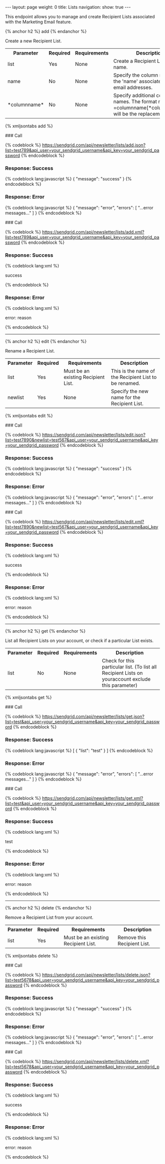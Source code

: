 --- layout: page weight: 0 title: Lists navigation: show: true ---

This endpoint allows you to manage and create Recipient Lists associated
with the Marketing Email feature.

{% anchor h2 %} add {% endanchor %}

Create a new Recipient List.

<table class="table table-bordered table-striped">
   <tbody>
      <tr>
         <th>Parameter</th>
         <th>Required</th>
         <th>Requirements</th>
         <th>Description</th>
      </tr>
      <tr>
         <td>list</td>
         <td>Yes</td>
         <td>None</td>
         <td>Create a Recipient List with this name.</td>
      </tr>
      <tr>
         <td>name</td>
         <td>No</td>
         <td>None</td>
         <td>Specify the column name for the 'name' associated with email addresses.</td>
      </tr>
      <tr>
         <td>*columnname*</td>
         <td>No</td>
         <td>None</td>
         <td>Specify additional column names. The format needs to be    =columnname[*columnname*] will be the replacement tag.</td>
      </tr>
   </tbody>
</table>

{% xmljsontabs add %}

<div class="tab-content">
<div class="tab-pane active" id="add-json">
### Call

{% codeblock %}
https://sendgrid.com/api/newsletter/lists/add.json?list=test789&api_user=your_sendgrid_username&api_key=your_sendgrid_password
{% endcodeblock %}

### Response: Success

{% codeblock lang:javascript %}
{
  "message": "success"
}
{% endcodeblock %}

### Response: Error

{% codeblock lang:javascript %}
{
  "message": "error",
  "errors": [
    "...error messages..."
  ]
}
{% endcodeblock %}

</div>
<div class="tab-pane" id="add-xml">
### Call

{% codeblock %}
https://sendgrid.com/api/newsletter/lists/add.xml?list=test789&api_user=your_sendgrid_username&api_key=your_sendgrid_password
{% endcodeblock %}

### Response: Success

{% codeblock lang:xml %}
<?xml version="1.0" encoding="ISO-8859-1"?>

<result>
   <message>success</message>
</result>

{% endcodeblock %}

### Response: Error

{% codeblock lang:xml %}
<?xml version="1.0" encoding="ISO-8859-1"?>

<result>
   <message>error: reason</message>
</result>

{% endcodeblock %}
</result>

</div>
</div>

* * * * *

{% anchor h2 %} edit {% endanchor %}

Rename a Recipient List.

<table class="table table-bordered table-striped">
   <tbody>
      <tr>
         <th>Parameter</th>
         <th>Required</th>
         <th>Requirements</th>
         <th>Description</th>
      </tr>
      <tr>
         <td>list</td>
         <td>Yes</td>
         <td>Must be an existing Recipient List.</td>
         <td>This is the name of the Recipient List to be renamed.</td>
      </tr>
      <tr>
         <td>newlist</td>
         <td>Yes</td>
         <td>None</td>
         <td>Specify the new name for the Recipient List.</td>
      </tr>
   </tbody>
</table>

{% xmljsontabs edit %}

<div class="tab-content">
<div class="tab-pane active" id="edit-json">
### Call

{% codeblock %}
https://sendgrid.com/api/newsletter/lists/edit.json?list=test7890&newlist=test567&api_user=your_sendgrid_username&api_key=your_sendgrid_password
{% endcodeblock %}

### Response: Success

{% codeblock lang:javascript %}
{
  "message": "success"
}
{% endcodeblock %}

### Response: Error

{% codeblock lang:javascript %}
{
  "message": "error",
  "errors": [
    "...error messages..."
  ]
}
{% endcodeblock %}

</div>
<div class="tab-pane" id="edit-xml">
### Call

{% codeblock %}
https://sendgrid.com/api/newsletter/lists/edit.xml?list=test7890&newlist=test567&api_user=your_sendgrid_username&api_key=your_sendgrid_password
{% endcodeblock %}

### Response: Success

{% codeblock lang:xml %}
<?xml version="1.0" encoding="ISO-8859-1"?>

<result>
   <message>success</message>
</result>

{% endcodeblock %}

### Response: Error

{% codeblock lang:xml %}
<?xml version="1.0" encoding="ISO-8859-1"?>

<result>
   <message>error: reason</message>
</result>

{% endcodeblock %}
</result>

</div>
</div>

* * * * *

{% anchor h2 %} get {% endanchor %}

List all Recipient Lists on your account, or check if a particular List
exists.

<table class="table table-bordered table-striped">
   <tbody>
      <tr>
         <th>Parameter</th>
         <th>Required</th>
         <th>Requirements</th>
         <th>Description</th>
      </tr>
      <tr>
         <td>list</td>
         <td>No</td>
         <td>None</td>
         <td>Check for this particular list. (To list all Recipient Lists on youraccount exclude this parameter)</td>
      </tr>
   </tbody>
</table>

{% xmljsontabs get %}

<div class="tab-content">
<div class="tab-pane active" id="get-json">
### Call

{% codeblock %}
https://sendgrid.com/api/newsletter/lists/get.json?list=test&api_user=your_sendgrid_username&api_key=your_sendgrid_password
{% endcodeblock %}

### Response: Success

{% codeblock lang:javascript %}
[
  {
    "list": "test"
  }
]
{% endcodeblock %}

### Response: Error

{% codeblock lang:javascript %}
{
  "message": "error",
  "errors": [
    "...error messages..."
  ]
}
{% endcodeblock %}

</div>
<div class="tab-pane" id="get-xml">
### Call

{% codeblock %}
https://sendgrid.com/api/newsletter/lists/get.xml?list=test&api_user=your_sendgrid_username&api_key=your_sendgrid_password
{% endcodeblock %}

### Response: Success

{% codeblock lang:xml %}
<?xml version="1.0" encoding="ISO-8859-1"?>

<lists>
   <list>
      <list>test</list>
   </list>
</lists>

{% endcodeblock %}

### Response: Error

{% codeblock lang:xml %}
<?xml version="1.0" encoding="ISO-8859-1"?>

<result>
   <message>error: reason</message>
</result>

{% endcodeblock %}
</result>

</div>
</div>

* * * * *

{% anchor h2 %} delete {% endanchor %}

Remove a Recipient List from your account.

<table class="table table-bordered table-striped">
   <tbody>
      <tr>
         <th>Parameter</th>
         <th>Required</th>
         <th>Requirements</th>
         <th>Description</th>
      </tr>
      <tr>
         <td>list</td>
         <td>Yes</td>
         <td>Must be an existing Recipient List.</td>
         <td>Remove this Recipient List.</td>
      </tr>
   </tbody>
</table>

{% xmljsontabs delete %}

<div class="tab-content">
<div class="tab-pane active" id="delete-json">
### Call

{% codeblock %}
https://sendgrid.com/api/newsletter/lists/delete.json?list=test5678&api_user=your_sendgrid_username&api_key=your_sendgrid_password
{% endcodeblock %}

### Response: Success

{% codeblock lang:javascript %}
{
  "message": "success"
}
{% endcodeblock %}

### Response: Error

{% codeblock lang:javascript %}
{
  "message": "error",
  "errors": [
    "...error messages..."
  ]
}
{% endcodeblock %}

</div>
<div class="tab-pane" id="delete-xml">
### Call

{% codeblock %}
https://sendgrid.com/api/newsletter/lists/delete.xml?list=test5678&api_user=your_sendgrid_username&api_key=your_sendgrid_password
{% endcodeblock %}

### Response: Success

{% codeblock lang:xml %}
<?xml version="1.0" encoding="ISO-8859-1"?>

<result>
   <message>success</message>
</result>

{% endcodeblock %}

### Response: Error

{% codeblock lang:xml %}
<?xml version="1.0" encoding="ISO-8859-1"?>

<result>
   <message>error: reason</message>
</result>

{% endcodeblock %}
</result>

</div>
</div>


